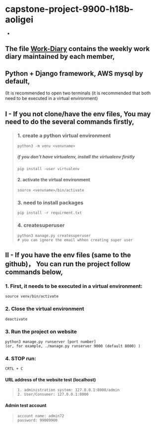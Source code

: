 # capstone-project-9900-h18b-aoligei
-

## The file [Work-Diary](Work-Diary) contains the weekly work diary maintained by each member,
## Python + Django framework,  AWS mysql by default, 

(It is recommended to open two terminals (it is recommended that both need to be executed in a virtual environment)

## I - If you not clone/have the env files, You may need to do the several commands firstly,
> ### 1. create a python virtual environment
> ```.env
> python3 -m venv <venvname>
> ```
> #####  if you don't have virtualenv, install the virtualenv firstly
> ```.env
> pip install -user virtualenv
> ```
> #### 2. activate the virtual environment
> ```.env
> source <venvname>/bin/activate
> ```
> ###  3. need to install packages 
> ```.env
> pip install -r requirment.txt
> ```
> ###  4. createsuperuser
> ```.env
> python3 manage.py createsuperuser 
> # you can ignore the email whhen creating super user
> ```



## II - If you have the env files (same to the github)， You can run the project follow commands below,

### 1. First, it needs to be executed in a virtual environment:
```.env
source venv/bin/activate 
```

### 2. Close the  virtual environment
```.env
deactivate
```


### 3. Run the  project on website
```.env
python3 manage.py runserver [port number]
(or, for example, ./manage.py runserver 9000 (default 8000) )
```

### 4. STOP run:
```.env
CRTL + C
```

#### URL address of the website test (localhost)
>```text
>1. administration system: 127.0.0.1:8000/admin
>2. User/Consumer: 127.0.0.1:8000
>```

#### Admin test account
>```text
>account name: admin72
>password: 99009900
>```
